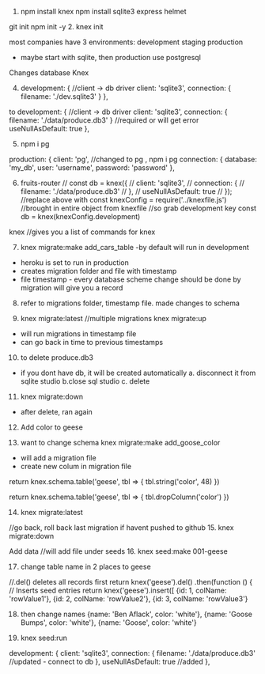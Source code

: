 1. npm install knex
npm install sqlite3 express helmet

git init 
npm init -y
2. knex init 

most companies have 3 environments:
development 
staging
production
- maybe start with sqlite, then production use postgresql

Changes database Knex

 4. development: {
     //client -> db driver
    client: 'sqlite3',
    connection: {
      filename: './dev.sqlite3'
    }
  },

  to 
   development: {
     //client -> db driver
    client: 'sqlite3',
    connection: {
      filename: './data/produce.db3'
    }
    //required or will get error
    useNullAsDefault: true
  },


5. npm i pg

production: {
    client: 'pg', //changed to pg , npm i pg
    connection: {
      database: 'my_db',
      user:     'username',
      password: 'password'
    },


6. fruits-router
// const db = knex({
//   client: 'sqlite3',
//   connection: {
//     filename: './data/produce.db3'
//   },
//   useNullAsDefault: true
// });
//replace above with
const knexConfig = require('../knexfile.js')  
//brought in entire object from knexfile
//so grab development key
const db = knex(knexConfig.development)


knex //gives you a list of commands for knex

7. knex migrate:make add_cars_table
-by default will run in development
- heroku is set to run in production 
- creates migration folder and file with timestamp
- file timestamp - every database scheme change should be done by migration
will give you a record 

8. refer to migrations folder, timestamp file.
made changes to schema 

9. knex migrate:latest  //multiple migrations
knex migrate:up
- will run migrations in timestamp file
- can go back in time to previous timestamps

10. to delete produce.db3
- if you dont have db, it will be created automatically
a. disconnect it from sqlite studio
b.close sql studio
c. delete

11. knex migrate:down
- after delete, ran again

12. Add color to geese 

13. want to change schema
knex migrate:make add_goose_color
- will add a migration file
- create new colum in migration file

return knex.schema.table('geese', tbl => {
    tbl.string('color', 48)
})

return knex.schema.table('geese', tbl => {
    tbl.dropColumn('color')
})

14. knex migrate:latest

//go back, roll back last migration
if havent pushed to github
15. knex migrate:down

Add data
//will add file under seeds
16. knex seed:make 001-geese

17. change table name in 2 places
to geese

//.del() deletes all records first
return knex('geese').del()
    .then(function () {
      // Inserts seed entries
      return knex('geese').insert([
        {id: 1, colName: 'rowValue1'},
        {id: 2, colName: 'rowValue2'},
        {id: 3, colName: 'rowValue3'}

18. then change names
        {name: 'Ben Aflack', color: 'white'},
        {name: 'Goose Bumps', color: 'white'},
        {name: 'Goose', color: 'white'}

19. knex seed:run



  development: {
    client: 'sqlite3',
    connection: {
      filename: './data/produce.db3' //updated - connect to db
    },
    useNullAsDefault: true //added
  },